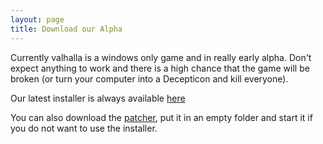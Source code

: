 ```yaml
---
layout: page
title: Download our Alpha
---
```


Currently valhalla is a windows only game and in really early alpha. Don't expect anything to work and there is a high chance that the game will be broken (or turn your computer into a Decepticon and kill everyone).

Our latest installer is always available [here](http://valhalla-game.com/public/setup.exe)

You can also download the [patcher](http://valhalla-game.com/public/patcher/patcher.exe), put it in an empty folder and start it if you do not want to use the installer.